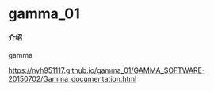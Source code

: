# gamma_01

#### 介绍
gamma

https://nyh951117.github.io/gamma_01/GAMMA_SOFTWARE-20150702/Gamma_documentation.html